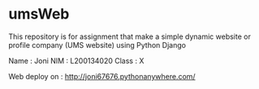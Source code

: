 # umsWeb
This repository is for assignment that make a simple dynamic website or profile company (UMS website) using Python Django

Name  : Joni 
NIM   : L200134020
Class : X

Web deploy on : http://joni67676.pythonanywhere.com/
